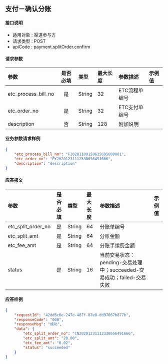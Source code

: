 ## 支付－确认分账

#### 接口说明
* 适用对象 : 渠道参与方
* 请求类型 : POST
* apiCode : payment.splitOrder.confirm

#### 请求参数
| 参数 | 是否必填 | 类型 | 最大长度 | 参数描述 | 示例值 |
|:----|:-------:|:-----|:-------|:--------|:------|
| etc_process_bill_no | 是 | String | 32 | ETC流程单编号 |  |
| etc_order_no | 是 | String | 32 | ETC支付单编号 |  |
| description | 否 | String | 128 | 附加说明 | |

#### 业务参数请求样例
```json
{
    "etc_process_bill_no": "F20201109150635695000001",
    "etc_order_no": "PY20201231112338656491666",
    "description": "description"
}
```

#### 应答报文

| 参数 | 是否必填 | 类型 | 最大长度 | 参数描述 | 示例值 |
|:----|:-------:|:----|:--------|:--------|:------|
| etc_split_order_no | 是 | String | 64 | 分账单编号 |  |
| etc_split_amt | 是 | String | 64 | 分账金额 |  |
| etc_fee_amt | 是 | String | 64 | 分账手续费金额 |  |
| status | 是 | String | 16 | 当前交易状态：pending-交易处理中；succeeded-交易成功；failed-交易失败 | |

#### 应答样例

```json
{
    "requestId": "42dd6c6e-247e-487f-87e8-dd97067b877b",
    "responseCode": "000",
    "responseMsg": "成功",
    "data": {
        "etc_split_order_no": "CN20201231112338656491666",
        "etc_split_amt": "20.00",
        "etc_fee_amt": "0.02",
        "status": "succeeded"
    }
}
```
